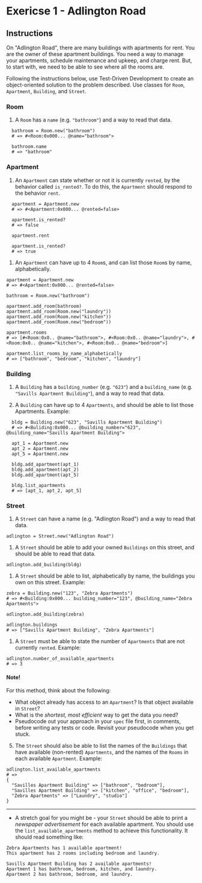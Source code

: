 # Exericse 1 - Adlington Road

## Instructions
On "Adlington Road", there are many buildings with apartments for rent. You are the owner of these apartment buildings. You need a way to manage your apartments, schedule maintenance and upkeep, and charge rent. But, to start with, we need to be able to see where all the rooms are.

Following the instructions below, use Test-Driven Development to create an object-oriented solution to the problem described. Use classes for `Room`, `Apartment`, `Building`, and `Street`.


### Room

1. A `Room` has a `name` (e.g. `"bathroom"`) and a way to read that data.
```
  bathroom = Room.new("bathroom")
  # => #<Room:0x000... @name="bathroom">

  bathroom.name
  # => "bathroom"
```


### Apartment

1. An `Apartment` can state whether or not it is currently `rented`, by the behavior called `is_rented?`. To do this, the `Apartment` should respond to the behavior `rent`.
```
  apartment = Apartment.new
  # => #<Apartment:0x000... @rented=false>

  apartment.is_rented?
  # => false

  apartment.rent

  apartment.is_rented?
  # => true
```

1. An `Apartment` can have up to 4 `Room`s, and can list those `Room`s by name, alphabetically.
  ```
  apartment = Apartment.new
  # => #<Apartment:0x000... @rented=false>

  bathroom = Room.new("bathroom")

  apartment.add_room(bathroom)
  apartment.add_room(Room.new("laundry"))
  apartment.add_room(Room.new("kitchen"))
  apartment.add_room(Room.new("bedroom"))

  apartment.rooms
  # => [#<Room:0x0.. @name="bathroom">, #<Room:0x0.. @name="laundry">, #<Room:0x0.. @name="kitchen">, #<Room:0x0.. @name="bedroom">]

  apartment.list_rooms_by_name_alphabetically
  # => ["bathroom", "bedroom", "kitchen", "laundry"]
  ```


### Building

1. A `Building` has a `building_number` (e.g. `"623"`) and a `building_name` (e.g. `"Savills Apartment Building"`), and a way to read that data.

1. A `Building` can have up to 4 `Apartments`, and should be able to list those Apartments.
Example:
```
  bldg = Building.new("623", "Savills Apartment Building")
  # => #<Buliding:0x000... @building_number="623", @building_name="Savills Apartment Building">

  apt_1 = Apartment.new
  apt_2 = Apartment.new
  apt_5 = Apartment.new

  bldg.add_apartment(apt_1)
  bldg.add_apartment(apt_2)
  bldg.add_apartment(apt_5)

  bldg.list_apartments
  # => [apt_1, apt_2, apt_5]
```


### Street
1. A `Street` can have a name (e.g. "Adlington Road") and a way to read that data.

  ```
  adlington = Street.new("Adlington Road")

  ```

1. A `Street` should be able to add your owned  `Buildings` on this street, and should be able to read that data.

  ```
  adlington.add_building(bldg)

  ```

1. A `Street` should be able to list, alphabetically by name, the buildings you own on this street.
Example:
  ```
  zebra = Building.new("123", "Zebra Apartments")
  # => #<Building:0x000... building_number="123", @building_name="Zebra Apartments">

  adlington.add_building(zebra)

  adlington.buildings
  # => ["Savills Apartment Building", "Zebra Apartments"]
  ```

1. A `Street` must be able to state the number of `Apartments` that are not currently `rented`.
Example:
  ```
  adlington.number_of_available_apartments
  # => 3
  ```

  #### Note!
  For this method, think about the following:
  - What object already has access to an `Apartment`?
    Is that object available in `Street`?
  - What is the _shortest, most efficient_ way to get the data you need?
  - Pseudocode out your approach in your `spec` file first, in comments, before writing any tests or code. Revisit your pseudocode when you get stuck.


5.  The `Street` should also be able to list the names of the `Buildings` that have available (non-rented) `Apartments`, and the names of the `Rooms` in each available `Apartment`.
Example:
```
adlington.list_available_apartments
# =>
{
  "Savilles Apartment Building" => ["bathroom", "bedroom"],
  "Savilles Apartment Building" => ["kitchen", "office", "bedroom"],
  "Zebra Apartments" => ["Laundry", "studio"]
}
```

-------

* A stretch goal for you might be - your `Street` should be able to print a _newspaper advertisement_ for each available apartment. You should use the `list_available_apartments` method to achieve this functionality.
It should read something like:

```
Zebra Apartments has 1 available apartment!
This apartment has 2 rooms including bedroom and laundry.
```

```
Savills Apartment Building has 2 available apartments!
Apartment 1 has bathroom, bedroom, kitchen, and laundry.
Apartment 2 has bathroom, bedroom, and laundry.
```